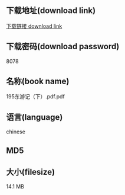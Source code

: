 ## 下载地址(download link)
[下载链接 download link](https://tutu365.netlify.app/?s=195%E4%B8%9C%E6%B8%B8%E8%AE%B0%EF%BC%88%E4%B8%8B%EF%BC%89.pdf)

## 下载密码(download password)
8078

## 名称(book name)
195东游记（下）.pdf.pdf

## 语言(language)
chinese

## MD5


## 大小(filesize)
14.1 MB
